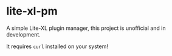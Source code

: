 # lite-xl-pm

A simple Lite-XL plugin manager, this project is unofficial and in development.

It requires `curl` installed on your system!
